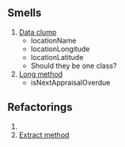 ## Smells
1. [Data clump](https://refactoring.guru/smells/data-clumps)
    - locationName
    - locationLongitude
    - locationLatitude     
    - Should they be one class?
2. [Long method](https://refactoring.guru/smells/long-method)
    - isNextAppraisalOverdue
## Refactorings
1. 
2. [Extract method](https://refactoring.guru/extract-method)